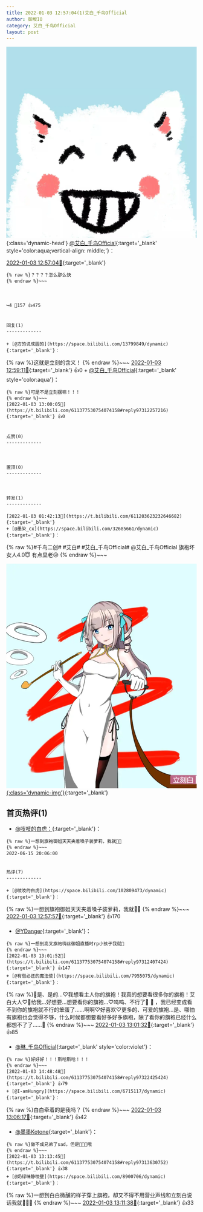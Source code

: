 ```yaml
---
title: 2022-01-03 12:57:04(1)艾白_千鸟Official
author: 御坂IO
category: 艾白_千鸟Official
layout: post
---
```


![img](/images/9ae8b9445fd0665cc014d9080156a45271be73c6.jpg){:class='dynamic-head'}
[@艾白_千鸟Official](https://space.bilibili.com/334537711/dynamic){:target='_blank' style='color:aqua;vertical-align: middle;'}：

[2022-01-03 12:57:04🔗](https://t.bilibili.com/611377530754074158){:target='_blank'}

~~~
{% raw %}？？？？怎么那么快
{% endraw %}~~~



↪️4 💬157 👍475


回复(1)
-------------

+ [@方的说成圆的](https://space.bilibili.com/13799849/dynamic){:target='_blank'}：
~~~
{% raw %}这就是立刻的含义！
{% endraw %}~~~
[2022-01-03 12:59:11🔗](https://t.bilibili.com/611377530754074158#reply97312070128){:target='_blank'} 👍0
    + [@艾白_千鸟Official](https://space.bilibili.com/334537711/dynamic){:target='_blank' style='color:aqua'}：
~~~
{% raw %}可是不是立刻摆嘛！！！
{% endraw %}~~~
[2022-01-03 13:00:05🔗](https://t.bilibili.com/611377530754074158#reply97312257216){:target='_blank'} 👍0


点赞(0)
-------------



置顶(0)
-------------



转发(1)
-------------

[2022-01-03 01:42:13🔗](https://t.bilibili.com/611203623232646682){:target='_blank'}
+ [@墨染_cx](https://space.bilibili.com/32685661/dynamic){:target='_blank'}：
~~~
{% raw %}#千鸟二创# #艾白# #艾白_千鸟Official#
@艾白_千鸟Official 
旗袍坏女人4.0😇
有点显老😥
{% endraw %}~~~


[![img](/images/62ab38ff0a2687133e7c733528f94f6c5aa769f6.png){:class='dynamic-img'}](/images/62ab38ff0a2687133e7c733528f94f6c5aa769f6.png){:target='_blank'}




首页热评(1)
-------------

+ [@吱吱的白虎：](https://space.bilibili.com/102809473/dynamic){:target='_blank'}：
~~~
{% raw %}一想到旗袍御姐天天夹着嗓子装萝莉，我就🥵🥵
{% endraw %}~~~
2022-06-15 20:06:00


热评(7)
-------------

+ [@吱吱的白虎](https://space.bilibili.com/102809473/dynamic){:target='_blank'}：
~~~
{% raw %}一想到旗袍御姐天天夹着嗓子装萝莉，我就🥵🥵
{% endraw %}~~~
[2022-01-03 12:57:57🔗](https://t.bilibili.com/611377530754074158#reply97311912112){:target='_blank'} 👍170
+ [@YDanger](https://space.bilibili.com/144818153/dynamic){:target='_blank'}：
~~~
{% raw %}一想到高叉旗袍嗨丝御姐直播时rp小孩子我就🥵
{% endraw %}~~~
[2022-01-03 13:01:52🔗](https://t.bilibili.com/611377530754074158#reply97312407424){:target='_blank'} 👍147
+ [@有借必还的魔法使](https://space.bilibili.com/7955075/dynamic){:target='_blank'}：
~~~
{% raw %}🥵是、是的…♡我想看主人你的旗袍！我真的想要看很多你的旗袍！艾白大人♡🥵给我…好想要…想要看你的旗袍…♡呜呜、不行了🥵 🥵 ，我已经变成看不到你的旗袍就不行的笨蛋了……啊啊♡好喜欢♡更多的、可爱的旗袍…是、哪怕有旗袍也会觉得不够，什么时候都想要看好多好多旗袍，除了看你的旗袍已经什么都想不了了……🥵
{% endraw %}~~~
[2022-01-03 13:01:32🔗](https://t.bilibili.com/611377530754074158#reply97312235200){:target='_blank'} 👍85
+ [@琳_千鸟Official](https://space.bilibili.com/1620923329/dynamic){:target='_blank' style='color:violet'}：
~~~
{% raw %}好好好！！！斯哈斯哈！！！
{% endraw %}~~~
[2022-01-03 14:48:48🔗](https://t.bilibili.com/611377530754074158#reply97322425424){:target='_blank'} 👍79
+ [@I-amHungry](https://space.bilibili.com/6715117/dynamic){:target='_blank'}：
~~~
{% raw %}白白牵着的是我吗？
{% endraw %}~~~
[2022-01-03 13:06:17🔗](https://t.bilibili.com/611377530754074158#reply97312861872){:target='_blank'} 👍42
+ [@墨墨Kotone](https://space.bilibili.com/37772008/dynamic){:target='_blank'}：
~~~
{% raw %}做不成兄弟了sad，但是🥵🥵🥵哦
{% endraw %}~~~
[2022-01-03 13:13:45🔗](https://t.bilibili.com/611377530754074158#reply97313630752){:target='_blank'} 👍38
+ [@奶绿味静吱壁](https://space.bilibili.com/8900706/dynamic){:target='_blank'}：
~~~
{% raw %}一想到白白微醺的样子穿上旗袍，却又不得不用营业声线和立刻白说话我就🥵🥵🥵
{% endraw %}~~~
[2022-01-03 13:11:38🔗](https://t.bilibili.com/611377530754074158#reply97313458272){:target='_blank'} 👍33


